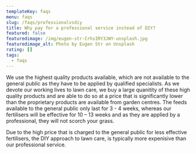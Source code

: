 ```yaml
---
templateKey: faqs
menu: faqs
slug: /faqs/professionalvsdiy
title: Why pay for a professional service instead of DIY?
featured: false
featuredimage: /img/eugen-str-CrhsIRY3JWY-unsplash.jpg
featuredimage_alt: Photo by Eugen Str on Unsplash
rating: []
tags:
  - faqs
---
```



We use the highest quality products available, which are not available to the general public as they have to be applied by qualified specialists. As we devote our working lives to lawn care, we buy a large quanitity of these high quality products and are able to do so at a price that is significantly lower than the proprietary products are available from garden centres. The feeds available to the general public only last for 3 - 4 weeks, whereas our fertilisers will be effective for 10 – 13 weeks and as they are applied by a professional, they will not scorch your grass. 

Due to the high price that is charged to the general public for less effective fertilisers, the DIY approach to lawn care, is typically more expenisive than our professional service. 